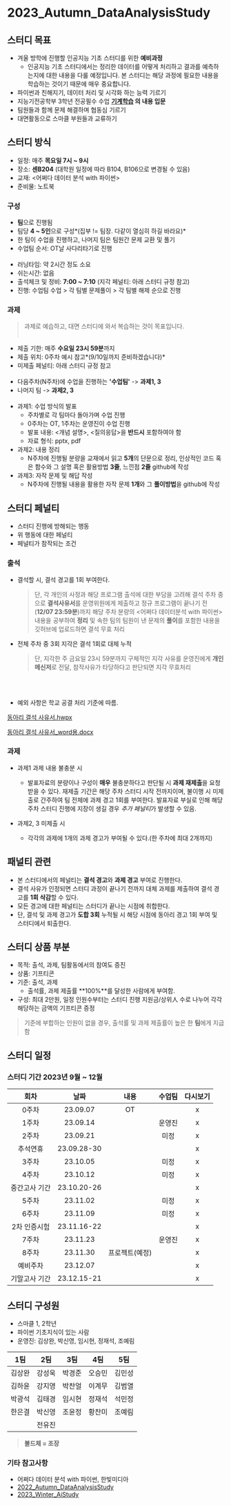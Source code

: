 # 2023_Autumn_DataAnalysisStudy


## **스터디 목표**

- 겨울 방학에 진행할 인공지능 기초 스터디를 위한 **예비과정**
    - 인공지능 기초 스터디에서는 정리한 데이터를 어떻게 처리하고 결과를 예측하는지에 대한 내용을 다룰 예정입니다. 본 스터디는 해당 과정에 필요한 내용을 학습하는 것이기 때문에 매우 중요합니다.
- 파이썬과 친해지기, 데이터 처리 및 시각화 하는 능력 기르기
- 지능기전공학부 3학년 전공필수 수업 **[기계학습](https://github.com/sejongresearch/2020.MachineLearning) 의 내용 입문**
- 팀원들과 함께 문제 해결하며 협동심 기르기
- 대면활동으로 스마클 부원들과 교류하기
  
## **스터디 방식**
- 일정: 매주 **목요일 7시 ~ 9시**
- 장소: **센B204** (대학원 일정에 따라 B104, B106으로 변경될 수 있음)
- 교재: <어쩌다 데이터 분석 with 파이썬>
- 준비물: 노트북

### 구성
- **팀**으로 진행됨
- 팀당 **4 ~ 5인**으로 구성*(집부 != 팀장. 다같이 열심히 하길 바라요)*
- 한 팀이 수업을 진행하고, 나머지 팀은 팀원간 문제 교환 및 풀기
- 수업팀 순서: OT날 사다리타기로 진행
  <br/><br/>
- 러닝타임: 약 2시간 정도 소요
- 쉬는시간: 없음
- 출석체크 및 정비: **7:00 ~ 7:10** (지각 페널티: 아래 스터디 규정 참고)
- 진행: 수업팀 수업 > 각 팀별 문제풀이 > 각 팀별 해제 순으로 진행

### 과제
> 과제로 예습하고, 대면 스터디에 와서 복습하는 것이 목표입니다.
<br/><br/>
- 제출 기한: 매주 **수요일 23시 59분**까지
- 제출 위치: 0주차 예시 참고*(9/10일까지 준비하겠습니다)*
- 미제출 페널티: 아래 스터디 규정 참고
   <br/><br/>
- 다음주차(N주차)에 수업을 진행하는 **'수업팀'** -> **과제1, 3**
- 나머지 팀 -> **과제2, 3**
  <br/><br/>
- 과제1: 수업 방식의 발표
  - 주차별로 각 팀마다 돌아가며 수업 진행
  - 0주차는 OT, 1주차는 운영진이 수업 진행
  - 발표 내용: <개념 설명>, <질의응답>을 **반드시** 포함하여야 함
  - 자료 형식: pptx, pdf 
- 과제2: 내용 정리
  - N주차에 진행될 분량을 교재에서 읽고 **5개**의 단문으로 정리, 인상적인 코드 혹은 함수와 그 설명 혹은 활용방법 **3줄**, 느낀점 **2줄** github에 작성
- 과제3: 자작 문제 및 해답 작성
	- N주차에 진행될 내용을 활용한 자작 문제 **1개**와 그 **풀이방법**을 github에 작성

## **스터디 페널티**
- 스터디 진행에 방해되는 행동
- 위 행동에 대한 페널티
- 페널티가 참작되는 조건

### 출석
- 결석할 시, 결석 경고를 1회 부여한다.
  > 단, 각 개인의 사정과 해당 프로그램 출석에 대한 부담을 고려해 결석 주차 중으로 **결석사유서**를 운영위원에게 제출하고 정규 프로그램이 끝나기 전(**12/07 23:59분**)까지 해당 주차 분량의 <어쩌다 데이터분석 with 파이썬> 내용을 공부하여 **정리** 및 속한 팀의 팀원이 낸 문제의 **풀이**를 포함한 내용을 깃허브에 업로드하면 결석 무효 처리

- 전체 주차 중 3회 지각은 결석 1회로 대체 누적
  > 단, 지각한 주 금요일 23시 59분까지 구체적인 지각 사유를 운영진에게 **개인 메신저**로 전달, 참작사유가 타당하다고 판단되면 지각 무효처리

<br/><br/>
 
- 예외 사항은 학교 공결 처리 기준에 따름.

[동아리 결석 사유서.hwpx](https://github.com/sejongsmarcle/2023_Autumn_DataAnalysisStudy/blob/main/%EB%8F%99%EC%95%84%EB%A6%AC%20%EA%B2%B0%EC%84%9D%20%EC%82%AC%EC%9C%A0%EC%84%9C.hwpx)

[동아리 결석 사유서_word용.docx](https://github.com/sejongsmarcle/2023_Autumn_DataAnalysisStudy/blob/main/%EB%8F%99%EC%95%84%EB%A6%AC%20%EA%B2%B0%EC%84%9D%20%EC%82%AC%EC%9C%A0%EC%84%9C_word%EC%9A%A9.docx)



### 과제
- 과제1 과제 내용 불충분 시
     - 발표자료의 분량이나 구성이 **매우** 불충분하다고 판단될 시 **과제 재제출**을 요청받을 수 있다.
   재제출 기간은 해당 주차 스터디 시작 전까지이며, 불이행 시 미제출로 간주하여 팀 전체에 과제 경고 1회를 부여한다.
   발표자료 부실로 인해 해당 주차 스터디 진행에 지장이 생길 경우 *추가 페널티*가 발생할 수 있음.

- 과제2, 3 미제출 시
     - 각각의 과제에 1개의 과제 경고가 부여될 수 있다.(한 주차에 최대 2개까지)

## 패널티 관련
- 본 스터디에서의 페널티는 **결석 경고**와 **과제 경고** 부여로 진행한다.
- 결석 사유가 인정되면 스터디 과정이 끝나기 전까지 대체 과제를 제출하여 결석 경고를 **1회 삭감**할 수 있다.
- 모든 경고에 대한 페널티는 스터디가 끝나는 시점에 취합한다.
- 단, 결석 및 과제 경고가 **도합 3회** 누적될 시 해당 시점에 동아리 경고 1회 부여 및 스터디에서 퇴출한다.

## 스터디 상품 부분
- 목적: 출석, 과제, 팀활동에서의 참여도 증진
- 상품: 기프티콘
- 기준: 출석, 과제
  - 출석률, 과제 제출률 **100%**를 달성한 사람에게 부여함.
- 구성: 최대 2만원, 일정 인원수부터는 스터디 진행 지원금/상위人 수로 나누어 각각 해당하는 금액의 기프티콘 증정
> 기준에 부합하는 인원이 없을 경우, 출석률 및 과제 제출률이 높은 한 **팀**에게 지급함

## **스터디 일정**

### 스터디 기간 2023년 9월 ~ 12월


|회차|날짜|내용|수업팀|다시보기|
|:---:|:---:|:---:|:---:|:---:|
|0주차|23.09.07|OT||x|
|1주차|23.09.14||운영진|x|
|2주차|23.09.21||미정|x|
|추석연휴|23.09.28-30|||x|
|3주차|23.10.05||미정|x|
|4주차|23.10.12||미정|x|
|중간고사 기간|23.10.20-26|||x|
|5주차|23.11.02||미정|x|
|6주차|23.11.09||미정|x|
|2차 인증시험|23.11.16-22|||x|
|7주차|23.11.23||운영진|x|
|8주차|23.11.30|프로젝트(예정)||x|
|예비주차|23.12.07|||x|
|기말고사 기간|23.12.15-21|||x|

## **스터디 구성원**
- 스마클 1, 2학년
- 파이썬 기초지식이 있는 사람
- 운영진: 김상완, 박신영, 임시현, 정재석, 조예림

|1팀|2팀|3팀|4팀|5팀|
|:---:|:---:|:---:|:---:|:---:|
|김상완|강성욱|박경준|오승민|김민성|
|김하윤|강지영|박찬얼|이계무|김범열|
|박광석|김태경|임시현|정재석|석민정|
|한은결|박신영|조윤정|황찬미|조예림|
||전유진||||

> **볼드체 = 조장**

### 기타 참고사항
- 어쩌다 데이터 분석 with 파이썬, 한빛미디아
- [2022_Autumn_DataAnalysisStudy](https://github.com/sejongsmarcle/2022_Autumn_DataAnalysisStudy/tree/main)
- [2023_Winter_AiStudy](https://github.com/sejongsmarcle/2023_Winter_AiStudy)

